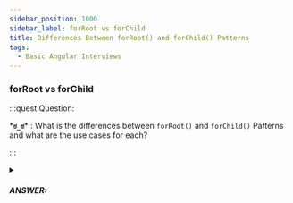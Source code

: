 ```yaml
---
sidebar_position: 1000
sidebar_label: forRoot vs forChild
title: Differences Between forRoot() and forChild() Patterns
tags:
  - Basic Angular Interviews
---
```


### forRoot vs forChild

:::quest Question:

\***`ಠ_ಠ`**\* : 
What is the differences between `forRoot()` and `forChild()` Patterns and what are the use cases for each?

:::

<details>
  <summary><h5>ANSWER:</h5></summary>

  \***`◔̯◔`**\* : 
  As default, lazyloaded module (feature module) can’t use Services declared in root level (see image below). To use the services, you need to import them again. This may cause bug & the imported service is not singeton (because you're sharing the service among modules).

  <figure class="centerImg">

  ![for root](/img/tutorial/angular/forroot.png)
  
  <figcaption>Feature modules can't use services in root module!</figcaption>
  </figure>

  #### Solution:

  We declare `forRoot` and `forFeature` in the feature module.

  ```tsx {11,18} title='FeatureModule.tsx'
  const rootProviders = [...]; // providers for root level
  const lazyProviders = [...]; // providers for feature level

  @ngModule({
    declarations: [],
    exports: []
  })
  class NgModule {
    private static created = false;
    // forRoot allows lazyloaded module access to root level
    forRoot(): ModulesWithProviders {
      // make it Singleton (created only once)
      if (NgModule.created) {
        return throw new Error('NgModule. forRoot() used more than once');
      }
      return { module: NgModule, providers: [...rootProviders] };
    }
    forFeature(): ModulesWithProviders {
      return { module: NgModule, providers: [...lazyProviders] };
    }
  }
  ```

  then we import feature module in root module

  ```tsx title='RootModule.ts'
  @ngModule({
    imports: [FeatureModule.forRoot()]
  })
  ```

  and in other feature modules, we use it on demand

  ```tsx title='OtherFeatureModule.ts'
  @ngModule({
    imports: [FeatureModule.forFeature()]
  })
  ```

</details>